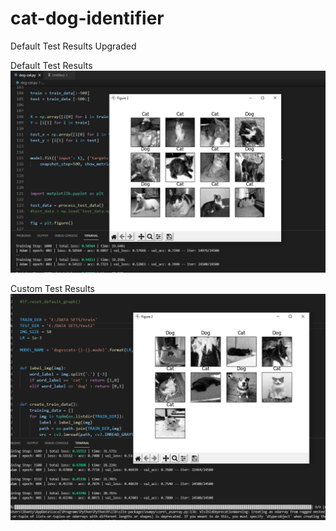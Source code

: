 # cat-dog-identifier


Default Test Results Upgraded


Default Test Results
![alt text](https://raw.githubusercontent.com/BahadirBerk/cat-dog-identifier/main/Test%20Results/default_test_results.jpg)

Custom Test Results 
![alt text](https://raw.githubusercontent.com/BahadirBerk/cat-dog-identifier/main/Test%20Results/custom_test_results.png)
